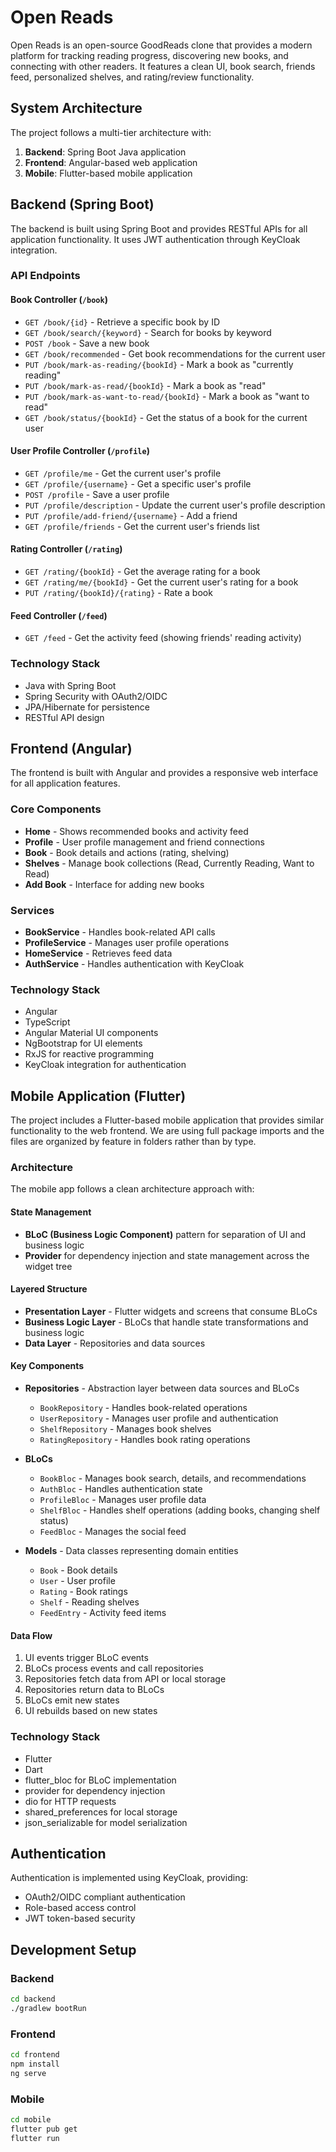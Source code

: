 # Open Reads

Open Reads is an open-source GoodReads clone that provides a modern platform for tracking reading progress, discovering new books, and connecting with other readers. It features a clean UI, book search, friends feed, personalized shelves, and rating/review functionality.

## System Architecture

The project follows a multi-tier architecture with:

1. **Backend**: Spring Boot Java application
2. **Frontend**: Angular-based web application
3. **Mobile**: Flutter-based mobile application

## Backend (Spring Boot)

The backend is built using Spring Boot and provides RESTful APIs for all application functionality. It uses JWT authentication through KeyCloak integration.

### API Endpoints

#### Book Controller (`/book`)
- `GET /book/{id}` - Retrieve a specific book by ID
- `GET /book/search/{keyword}` - Search for books by keyword
- `POST /book` - Save a new book
- `GET /book/recommended` - Get book recommendations for the current user
- `PUT /book/mark-as-reading/{bookId}` - Mark a book as "currently reading" 
- `PUT /book/mark-as-read/{bookId}` - Mark a book as "read"
- `PUT /book/mark-as-want-to-read/{bookId}` - Mark a book as "want to read"
- `GET /book/status/{bookId}` - Get the status of a book for the current user

#### User Profile Controller (`/profile`)
- `GET /profile/me` - Get the current user's profile
- `GET /profile/{username}` - Get a specific user's profile
- `POST /profile` - Save a user profile
- `PUT /profile/description` - Update the current user's profile description
- `PUT /profile/add-friend/{username}` - Add a friend
- `GET /profile/friends` - Get the current user's friends list

#### Rating Controller (`/rating`)
- `GET /rating/{bookId}` - Get the average rating for a book
- `GET /rating/me/{bookId}` - Get the current user's rating for a book
- `PUT /rating/{bookId}/{rating}` - Rate a book

#### Feed Controller (`/feed`)
- `GET /feed` - Get the activity feed (showing friends' reading activity)

### Technology Stack
- Java with Spring Boot
- Spring Security with OAuth2/OIDC
- JPA/Hibernate for persistence
- RESTful API design

## Frontend (Angular)

The frontend is built with Angular and provides a responsive web interface for all application features.

### Core Components
- **Home** - Shows recommended books and activity feed
- **Profile** - User profile management and friend connections
- **Book** - Book details and actions (rating, shelving)
- **Shelves** - Manage book collections (Read, Currently Reading, Want to Read)
- **Add Book** - Interface for adding new books

### Services
- **BookService** - Handles book-related API calls
- **ProfileService** - Manages user profile operations
- **HomeService** - Retrieves feed data
- **AuthService** - Handles authentication with KeyCloak

### Technology Stack
- Angular
- TypeScript
- Angular Material UI components
- NgBootstrap for UI elements
- RxJS for reactive programming
- KeyCloak integration for authentication

## Mobile Application (Flutter)

The project includes a Flutter-based mobile application that provides similar functionality to the web frontend. We are using full package imports and the files are organized by feature in folders rather than by type.

### Architecture

The mobile app follows a clean architecture approach with:

#### State Management
- **BLoC (Business Logic Component)** pattern for separation of UI and business logic
- **Provider** for dependency injection and state management across the widget tree

#### Layered Structure
- **Presentation Layer** - Flutter widgets and screens that consume BLoCs
- **Business Logic Layer** - BLoCs that handle state transformations and business logic
- **Data Layer** - Repositories and data sources

#### Key Components
- **Repositories** - Abstraction layer between data sources and BLoCs
  - `BookRepository` - Handles book-related operations
  - `UserRepository` - Manages user profile and authentication
  - `ShelfRepository` - Manages book shelves
  - `RatingRepository` - Handles book rating operations
  
- **BLoCs**
  - `BookBloc` - Manages book search, details, and recommendations
  - `AuthBloc` - Handles authentication state
  - `ProfileBloc` - Manages user profile data
  - `ShelfBloc` - Handles shelf operations (adding books, changing shelf status)
  - `FeedBloc` - Manages the social feed

- **Models** - Data classes representing domain entities
  - `Book` - Book details
  - `User` - User profile
  - `Rating` - Book ratings
  - `Shelf` - Reading shelves
  - `FeedEntry` - Activity feed items

#### Data Flow
1. UI events trigger BLoC events
2. BLoCs process events and call repositories
3. Repositories fetch data from API or local storage
4. Repositories return data to BLoCs
5. BLoCs emit new states
6. UI rebuilds based on new states

### Technology Stack
- Flutter
- Dart
- flutter_bloc for BLoC implementation
- provider for dependency injection
- dio for HTTP requests
- shared_preferences for local storage
- json_serializable for model serialization

## Authentication

Authentication is implemented using KeyCloak, providing:
- OAuth2/OIDC compliant authentication
- Role-based access control
- JWT token-based security

## Development Setup

### Backend
```bash
cd backend
./gradlew bootRun
```

### Frontend
```bash
cd frontend
npm install
ng serve
```

### Mobile
```bash
cd mobile
flutter pub get
flutter run
```
